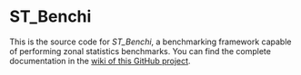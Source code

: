 # ST_Benchi

This is the source code for *ST_Benchi*, a benchmarking framework capable of performing zonal statistics benchmarks. You can find the complete documentation in the [wiki of this GitHub project](https://github.com/polydbms/st_benchi/wiki).
